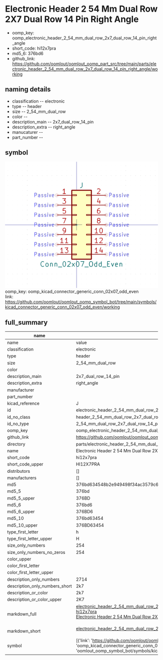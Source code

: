 # Electronic Header 2 54 Mm Dual Row 2X7 Dual Row 14 Pin Right Angle

  
* oomp_key: oomp_electronic_header_2_54_mm_dual_row_2x7_dual_row_14_pin_right_angle 
* short_code: hi12x7pra
* md5_6: 376bd6  
* github_link: https://github.com/oomlout/oomlout_oomp_part_src/tree/main/parts/electronic_header_2_54_mm_dual_row_2x7_dual_row_14_pin_right_angle/working  
## naming details
* classification -- electronic
* type -- header
* size -- 2_54_mm_dual_row
* color -- 
* description_main -- 2x7_dual_row_14_pin
* description_extra -- right_angle
* manucaturer -- 
* part_number -- 



## symbol

![](symbol/0/working/working_600.png)  
oomp_key: oomp_kicad_connector_generic_conn_02x07_odd_even  
link: https://github.com/oomlout/oomlout_oomp_symbol_bot/tree/main/symbols/kicad_connector_generic_conn_02x07_odd_even/working  


## full_summary
| name | value | 
| --- | --- | 
| name | value | 
| classification | electronic | 
| type | header | 
| size | 2_54_mm_dual_row | 
| color |  | 
| description_main | 2x7_dual_row_14_pin | 
| description_extra | right_angle | 
| manufacturer |  | 
| part_number |  | 
| kicad_reference | J | 
| id | electronic_header_2_54_mm_dual_row_2x7_dual_row_14_pin_right_angle | 
| id_no_class | header_2_54_mm_dual_row_2x7_dual_row_14_pin_right_angle | 
| id_no_type | 2_54_mm_dual_row_2x7_dual_row_14_pin_right_angle | 
| oomp_key | oomp_electronic_header_2_54_mm_dual_row_2x7_dual_row_14_pin_right_angle | 
| github_link | https://github.com/oomlout/oomlout_oomp_part_src/tree/main/parts/electronic_header_2_54_mm_dual_row_2x7_dual_row_14_pin_right_angle/working | 
| directory | parts/electronic_header_2_54_mm_dual_row_2x7_dual_row_14_pin_right_angle | 
| name | Electronic Header 2 54 Mm Dual Row 2X7 Dual Row 14 Pin Right Angle | 
| short_code | hi12x7pra | 
| short_code_upper | HI12X7PRA | 
| distributors | [] | 
| manufacturers | [] | 
| md5 | 376bd634548b2e949498f34ac3579c6e | 
| md5_5 | 376bd | 
| md5_5_upper | 376BD | 
| md5_6 | 376bd6 | 
| md5_6_upper | 376BD6 | 
| md5_10 | 376bd63454 | 
| md5_10_upper | 376BD63454 | 
| type_first_letter | h | 
| type_first_letter_upper | H | 
| size_only_numbers | 254 | 
| size_only_numbers_no_zeros | 254 | 
| color_upper |  | 
| color_first_letter |  | 
| color_first_letter_upper |  | 
| description_only_numbers | 2714 | 
| description_only_numbers_short | 2k7 | 
| description_or_color | 2k7 | 
| description_or_color_upper | 2K7 | 
| markdown_full | [electronic_header_2_54_mm_dual_row_2x7_dual_row_14_pin_right_angle](https://github.com/oomlout/oomlout_oomp_part_src/tree/main/parts/electronic_header_2_54_mm_dual_row_2x7_dual_row_14_pin_right_angle/working)<br>[hi12x7pra](https://github.com/oomlout/oomlout_oomp_part_src/tree/main/parts/electronic_header_2_54_mm_dual_row_2x7_dual_row_14_pin_right_angle/working)<br>[Electronic Header 2 54 Mm Dual Row 2X7 Dual Row 14 Pin Right Angle](https://github.com/oomlout/oomlout_oomp_part_src/tree/main/parts/electronic_header_2_54_mm_dual_row_2x7_dual_row_14_pin_right_angle/working)<br><br> | 
| markdown_short | [electronic_header_2_54_mm_dual_row_2x7_dual_row_14_pin_right_angle](https://github.com/oomlout/oomlout_oomp_part_src/tree/main/parts/electronic_header_2_54_mm_dual_row_2x7_dual_row_14_pin_right_angle/working)<br><br> | 
| symbol | [{'link': 'https://github.com/oomlout/oomlout_oomp_symbol_bot/tree/main/symbols/kicad_connector_generic_conn_02x07_odd_even', 'oomp_key': 'oomp_kicad_connector_generic_conn_02x07_odd_even', 'directory': 'oomlout_oomp_symbol_bot/symbols/kicad_connector_generic_conn_02x07_odd_even//working/working.kicad_sym'}] | 
